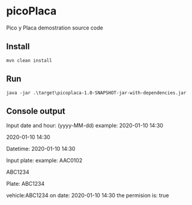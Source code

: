 # picoPlaca
Pico y Placa demostration source code

## Install
```
mvn clean install
```

## Run
```
java -jar .\target\picoplaca-1.0-SNAPSHOT-jar-with-dependencies.jar
```

## Console output

Input date and hour: (yyyy-MM-dd)  example: 2020-01-10 14:30

2020-01-10 14:30

Datetime: 2020-01-10 14:30

Input plate: example: AAC0102

ABC1234

Plate: ABC1234

vehicle:ABC1234 on date: 2020-01-10 14:30 the permision is: true
